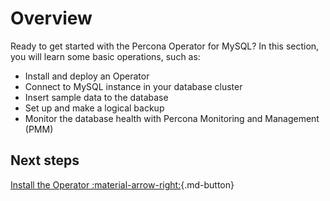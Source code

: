 # Overview

Ready to get started with the Percona Operator for MySQL? In this section, you will learn some basic operations, such as:

- Install and deploy an Operator
- Connect to MySQL instance in your database cluster
- Insert sample data to the database
- Set up and make a logical backup
- Monitor the database health with Percona Monitoring and Management (PMM)

## Next steps

[Install the Operator :material-arrow-right:](kubectl.md){.md-button}
